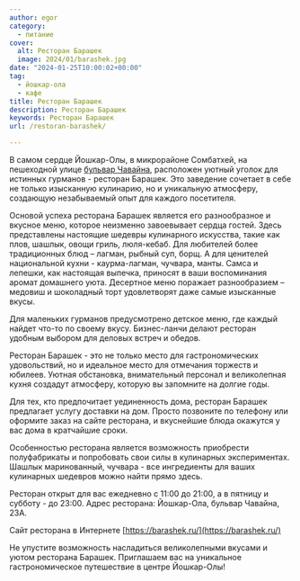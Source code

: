 ```yaml
---
author: egor
category:
  - питание
cover:
  alt: Ресторан Барашек
  image: 2024/01/barashek.jpg
date: "2024-01-25T10:00:02+00:00"
tag:
  - йошкар-ола
  - кафе
title: Ресторан Барашек
description: Ресторан Барашек
keywords: Ресторан Барашек
url: /restoran-barashek/

---
```

В самом сердце Йошкар-Олы, в микрорайоне Сомбатхей, на пешеходной улице [бульвар Чавайна](/chavajna/), расположен уютный уголок для истинных гурманов \- ресторан Барашек. Это заведение сочетает в себе не только изысканную кулинарию, но и уникальную атмосферу, создающую незабываемый опыт для каждого посетителя.

Основой успеха ресторана Барашек является его разнообразное и вкусное меню, которое неизменно завоевывает сердца гостей. Здесь представлены настоящие шедевры кулинарного искусства, такие как плов, шашлык, овощи гриль, люля\-кебаб. Для любителей более традиционных блюд – лагман, рыбный суп, борщ. А для ценителей национальной кухни \- каурма\-лагман, чучвара, манты. Самса и лепешки, как настоящая выпечка, приносят в ваши воспоминания аромат домашнего уюта. Десертное меню поражает разнообразием – медовиш и шоколадный торт удовлетворят даже самые изысканные вкусы.

Для маленьких гурманов предусмотрено детское меню, где каждый найдет что\-то по своему вкусу. Бизнес\-ланчи делают ресторан удобным выбором для деловых встреч и обедов.

Ресторан Барашек \- это не только место для гастрономических удовольствий, но и идеальное место для отмечания торжеств и юбилеев. Уютная обстановка, внимательный персонал и великолепная кухня создадут атмосферу, которую вы запомните на долгие годы.

Для тех, кто предпочитает уединенность дома, ресторан Барашек предлагает услугу доставки на дом. Просто позвоните по телефону или оформите заказ на сайте ресторана, и вкуснейшие блюда окажутся у вас дома в кратчайшие сроки.

Особенностью ресторана является возможность приобрести полуфабрикаты и попробовать свои силы в кулинарных экспериментах. Шашлык маринованный, чучвара \- все ингредиенты для ваших кулинарных шедевров можно найти прямо здесь.

Ресторан открыт для вас ежедневно с 11:00 до 21:00, а в пятницу и субботу - до 23:00. Адрес ресторана: Йошкар-Ола, бульвар Чавайна, 23А.

Сайт ресторана в Интернете [https://barashek.ru/](https://barashek.ru/)

Не упустите возможность насладиться великолепными вкусами и уютом ресторана Барашек. Приглашаем вас на уникальное гастрономическое путешествие в центре Йошкар-Олы!
